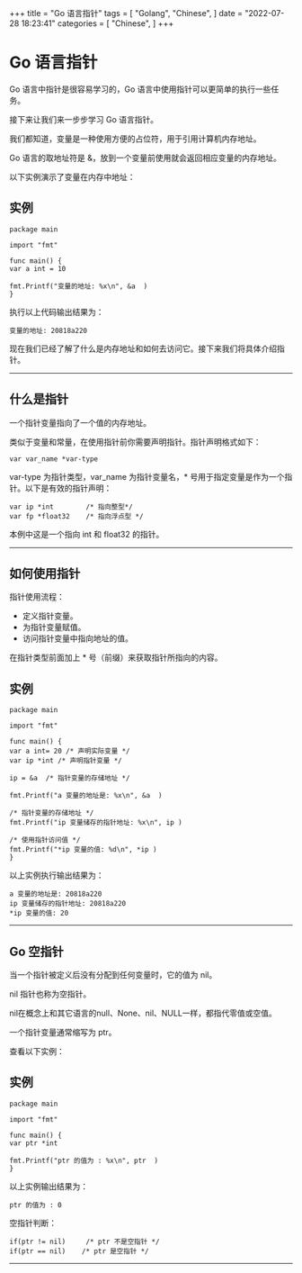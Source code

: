 +++
title = "Go 语言指针"
tags = [
"Golang",
"Chinese",
]
date = "2022-07-28 18:23:41"
categories = [
"Chinese",
]
+++


# Go 语言指针

Go 语言中指针是很容易学习的，Go 语言中使用指针可以更简单的执行一些任务。

接下来让我们来一步步学习 Go 语言指针。

我们都知道，变量是一种使用方便的占位符，用于引用计算机内存地址。

Go 语言的取地址符是 &，放到一个变量前使用就会返回相应变量的内存地址。

以下实例演示了变量在内存中地址：

## 实例
  ``` golang
package main  
  
import "fmt"  
  
func main() {  
var a int = 10  
  
fmt.Printf("变量的地址: %x\n", &a  )  
}  
  ``` 
执行以上代码输出结果为：

    
    
    变量的地址: 20818a220

现在我们已经了解了什么是内存地址和如何去访问它。接下来我们将具体介绍指针。

* * *

## 什么是指针

一个指针变量指向了一个值的内存地址。

类似于变量和常量，在使用指针前你需要声明指针。指针声明格式如下：

    
    
    var var_name *var-type

var-type 为指针类型，var_name 为指针变量名，* 号用于指定变量是作为一个指针。以下是有效的指针声明：

    
    
    var ip *int        /* 指向整型*/
    var fp *float32    /* 指向浮点型 */

本例中这是一个指向 int 和 float32 的指针。

* * *

## 如何使用指针

指针使用流程：

  * 定义指针变量。
  * 为指针变量赋值。
  * 访问指针变量中指向地址的值。

在指针类型前面加上 * 号（前缀）来获取指针所指向的内容。

## 实例
  ``` golang
package main  
  
import "fmt"  
  
func main() {  
var a int= 20 /* 声明实际变量 */  
var ip *int /* 声明指针变量 */  
  
ip = &a  /* 指针变量的存储地址 */  
  
fmt.Printf("a 变量的地址是: %x\n", &a  )  
  
/* 指针变量的存储地址 */  
fmt.Printf("ip 变量储存的指针地址: %x\n", ip )  
  
/* 使用指针访问值 */  
fmt.Printf("*ip 变量的值: %d\n", *ip )  
}  
  ``` 
以上实例执行输出结果为：

    
    
    a 变量的地址是: 20818a220
    ip 变量储存的指针地址: 20818a220
    *ip 变量的值: 20

* * *

## Go 空指针

当一个指针被定义后没有分配到任何变量时，它的值为 nil。

nil 指针也称为空指针。

nil在概念上和其它语言的null、None、nil、NULL一样，都指代零值或空值。

一个指针变量通常缩写为 ptr。

查看以下实例：

## 实例
  ``` golang
package main  
  
import "fmt"  
  
func main() {  
var ptr *int  
  
fmt.Printf("ptr 的值为 : %x\n", ptr  )  
}  
  ``` 
以上实例输出结果为：

    
    
    ptr 的值为 : 0

空指针判断：

    
    
    if(ptr != nil)     /* ptr 不是空指针 */
    if(ptr == nil)    /* ptr 是空指针 */

* * *



